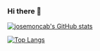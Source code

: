 ### Hi there 👋

[![josemoncab's GitHub stats](https://github-readme-stats.vercel.app/api?username=josemoncab&show_icons=true&theme=radical)](https://github.com/anuraghazra/github-readme-stats)

[![Top Langs](https://github-readme-stats.vercel.app/api/top-langs/?username=anuraghazra)](https://github.com/anuraghazra/github-readme-stats)
